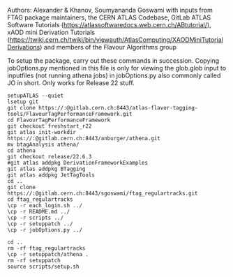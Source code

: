 Authors: Alexander & Khanov, Soumyananda Goswami
with inputs from FTAG package maintainers, the CERN ATLAS Codebase, GitLab ATLAS Software Tutorials (https://atlassoftwaredocs.web.cern.ch/ABtutorial/), xAOD mini Derivation Tutorials (https://twiki.cern.ch/twiki/bin/viewauth/AtlasComputing/XAODMiniTutorialDerivations) and members of the Flavour Algorithms group

To setup the package, carry out these commands in succession.
Copying jobOptions.py mentioned in this file is only for viewing the glob.glob input to inputfiles (not running athena jobs) in jobOptions.py also commonly called JO in short. Only works for Release 22 stuff.
```
setupATLAS --quiet
lsetup git
git clone https://:@gitlab.cern.ch:8443/atlas-flavor-tagging-tools/FlavourTagPerformanceFramework.git
cd FlavourTagPerformanceFramework
git checkout freshstart_r22
git atlas init-workdir  https://:@gitlab.cern.ch:8443/anburger/athena.git
mv btagAnalysis athena/
cd athena
git checkout release/22.6.3
#git atlas addpkg DerivationFrameworkExamples
git atlas addpkg BTagging
git atlas addpkg JetTagTools
cd ..
git clone https://:@gitlab.cern.ch:8443/sgoswami/ftag_regulartracks.git
cd ftag_regulartracks
\cp -r each_login.sh ../
\cp -r README.md ../
\cp -r scripts ../
\cp -r setuppatch ../
\cp -r jobOptions.py ../

cd ..
rm -rf ftag_regulartracks
\cp -r setuppatch/athena .
rm -rf setuppatch
source scripts/setup.sh
```
